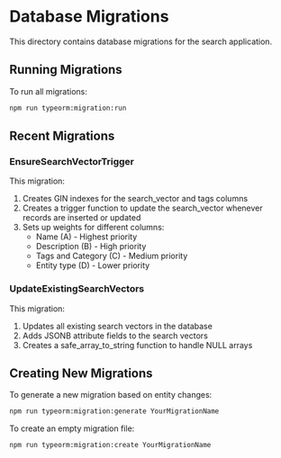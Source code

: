 # Database Migrations

This directory contains database migrations for the search application.

## Running Migrations

To run all migrations:

```bash
npm run typeorm:migration:run
```

## Recent Migrations

### EnsureSearchVectorTrigger

This migration:
1. Creates GIN indexes for the search_vector and tags columns
2. Creates a trigger function to update the search_vector whenever records are inserted or updated
3. Sets up weights for different columns:
   - Name (A) - Highest priority
   - Description (B) - High priority
   - Tags and Category (C) - Medium priority
   - Entity type (D) - Lower priority

### UpdateExistingSearchVectors

This migration:
1. Updates all existing search vectors in the database
2. Adds JSONB attribute fields to the search vectors
3. Creates a safe_array_to_string function to handle NULL arrays

## Creating New Migrations

To generate a new migration based on entity changes:

```bash
npm run typeorm:migration:generate YourMigrationName
```

To create an empty migration file:

```bash
npm run typeorm:migration:create YourMigrationName
``` 